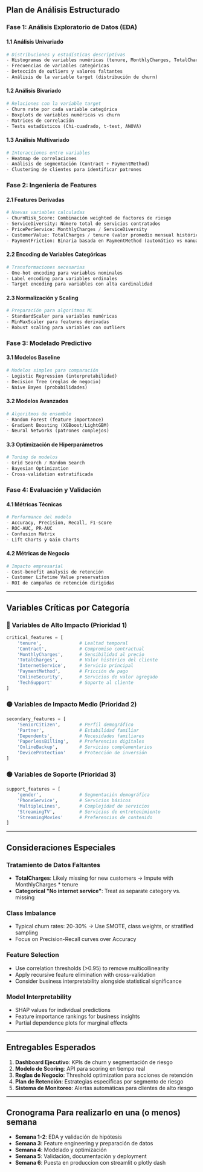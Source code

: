 ## **Plan de Análisis Estructurado**

### **Fase 1: Análisis Exploratorio de Datos (EDA)**

#### **1.1 Análisis Univariado**
```python
# Distribuciones y estadísticas descriptivas
- Histogramas de variables numéricas (tenure, MonthlyCharges, TotalCharges)
- Frecuencias de variables categóricas
- Detección de outliers y valores faltantes
- Análisis de la variable target (distribución de churn)
```

#### **1.2 Análisis Bivariado**
```python
# Relaciones con la variable target
- Churn rate por cada variable categórica
- Boxplots de variables numéricas vs churn
- Matrices de correlación
- Tests estadísticos (Chi-cuadrado, t-test, ANOVA)
```

#### **1.3 Análisis Multivariado**
```python
# Interacciones entre variables
- Heatmap de correlaciones
- Análisis de segmentación (Contract + PaymentMethod)
- Clustering de clientes para identificar patrones
```

### **Fase 2: Ingeniería de Features**

#### **2.1 Features Derivadas**
```python
# Nuevas variables calculadas
- ChurnRisk_Score: Combinación weighted de factores de riesgo
- ServiceDiversity: Número total de servicios contratados
- PricePerService: MonthlyCharges / ServiceDiversity
- CustomerValue: TotalCharges / tenure (valor promedio mensual histórico)
- PaymentFriction: Binaria basada en PaymentMethod (automático vs manual)
```

#### **2.2 Encoding de Variables Categóricas**
```python
# Transformaciones necesarias
- One-hot encoding para variables nominales
- Label encoding para variables ordinales
- Target encoding para variables con alta cardinalidad
```

#### **2.3 Normalización y Scaling**
```python
# Preparación para algoritmos ML
- StandardScaler para variables numéricas
- MinMaxScaler para features derivadas
- Robust scaling para variables con outliers
```

### **Fase 3: Modelado Predictivo**

#### **3.1 Modelos Baseline**
```python
# Modelos simples para comparación
- Logistic Regression (interpretabilidad)
- Decision Tree (reglas de negocio)
- Naive Bayes (probabilidades)
```

#### **3.2 Modelos Avanzados**
```python
# Algoritmos de ensemble
- Random Forest (feature importance)
- Gradient Boosting (XGBoost/LightGBM)
- Neural Networks (patrones complejos)
```

#### **3.3 Optimización de Hiperparámetros**
```python
# Tuning de modelos
- Grid Search / Random Search
- Bayesian Optimization
- Cross-validation estratificada
```

### **Fase 4: Evaluación y Validación**

#### **4.1 Métricas Técnicas**
```python
# Performance del modelo
- Accuracy, Precision, Recall, F1-score
- ROC-AUC, PR-AUC
- Confusion Matrix
- Lift Charts y Gain Charts
```

#### **4.2 Métricas de Negocio**
```python
# Impacto empresarial
- Cost-benefit analysis de retención
- Customer Lifetime Value preservation
- ROI de campañas de retención dirigidas
```

---

## **Variables Críticas por Categoría**

### **🔴 Variables de Alto Impacto (Prioridad 1)**
```python
critical_features = [
    'tenure',              # Lealtad temporal
    'Contract',            # Compromiso contractual  
    'MonthlyCharges',      # Sensibilidad al precio
    'TotalCharges',        # Valor histórico del cliente
    'InternetService',     # Servicio principal
    'PaymentMethod',       # Fricción de pago
    'OnlineSecurity',      # Servicios de valor agregado
    'TechSupport'          # Soporte al cliente
]
```

### **🟡 Variables de Impacto Medio (Prioridad 2)**
```python
secondary_features = [
    'SeniorCitizen',       # Perfil demográfico
    'Partner',             # Estabilidad familiar
    'Dependents',          # Necesidades familiares
    'PaperlessBilling',    # Preferencias digitales
    'OnlineBackup',        # Servicios complementarios
    'DeviceProtection'     # Protección de inversión
]
```

### **🟢 Variables de Soporte (Prioridad 3)**
```python
support_features = [
    'gender',              # Segmentación demográfica
    'PhoneService',        # Servicios básicos
    'MultipleLines',       # Complejidad de servicios
    'StreamingTV',         # Servicios de entretenimiento
    'StreamingMovies'      # Preferencias de contenido
]
```

---

## **Consideraciones Especiales**

### **Tratamiento de Datos Faltantes**
- **TotalCharges**: Likely missing for new customers → Impute with MonthlyCharges * tenure
- **Categorical "No internet service"**: Treat as separate category vs. missing

### **Class Imbalance**
- Typical churn rates: 20-30% → Use SMOTE, class weights, or stratified sampling
- Focus on Precision-Recall curves over Accuracy

### **Feature Selection**
- Use correlation thresholds (>0.95) to remove multicollinearity
- Apply recursive feature elimination with cross-validation
- Consider business interpretability alongside statistical significance

### **Model Interpretability**
- SHAP values for individual predictions
- Feature importance rankings for business insights
- Partial dependence plots for marginal effects

---

## **Entregables Esperados**

1. **Dashboard Ejecutivo**: KPIs de churn y segmentación de riesgo
2. **Modelo de Scoring**: API para scoring en tiempo real
3. **Reglas de Negocio**: Threshold optimization para acciones de retención
4. **Plan de Retención**: Estrategias específicas por segmento de riesgo
5. **Sistema de Monitoreo**: Alertas automáticas para clientes de alto riesgo

---

## **Cronograma Para realizarlo en una (o menos) semana**
- **Semana 1-2**: EDA y validación de hipótesis
- **Semana 3**: Feature engineering y preparación de datos
- **Semana 4**: Modelado y optimización
- **Semana 5**: Validación, documentación y deployment
- **Semana 6**: Puesta en produccion con streamlit o plotly dash